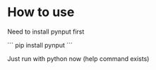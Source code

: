# How to use

Need to install pynput first

´´´
pip install pynput
´´´

Just run with python now (help command exists)


